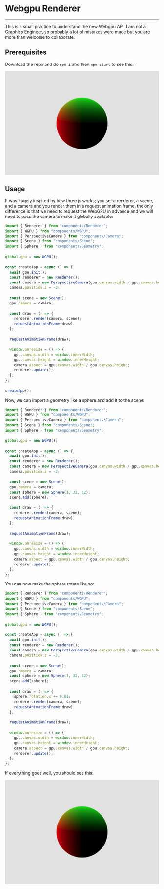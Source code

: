 # Webgpu Renderer

---

This is a small practice to understand the new Webgpu API. I am not a Graphics Engineer, so probably a lot of mistakes were made but you are more than welcome to collaborate.

## Prerequisites

Download the repo and do `npm i` and then `npm start` to see this:

![Screenshot 2023-10-31 at 21.50.36.png](./assets/basic-render.png)

## Usage

It was hugely inspired by how three.js works; you set a renderer, a scene, and a camera and you render them in a request animation frame, the only difference is that we need to request the WebGPU in advance and we will need to pass the camera to make it globally available:

```jsx
import { Renderer } from "components/Renderer";
import { WGPU } from "components/WGPU";
import { PerspectiveCamera } from "components/Camera";
import { Scene } from "components/Scene";
import { Sphere } from "components/Geometry";

global.gpu = new WGPU();

const createApp = async () => {
  await gpu.init();
  const renderer = new Renderer();
  const camera = new PerspectiveCamera(gpu.canvas.width / gpu.canvas.height);
  camera.position.z = -3;

  const scene = new Scene();
  gpu.camera = camera;

  const draw = () => {
    renderer.render(camera, scene);
    requestAnimationFrame(draw);
  };

  requestAnimationFrame(draw);

  window.onresize = () => {
    gpu.canvas.width = window.innerWidth;
    gpu.canvas.height = window.innerHeight;
    camera.aspect = gpu.canvas.width / gpu.canvas.height;
    renderer.update();
  };
};

createApp();
```

Now, we can import a geometry like a sphere and add it to the scene:

```jsx
import { Renderer } from "components/Renderer";
import { WGPU } from "components/WGPU";
import { PerspectiveCamera } from "components/Camera";
import { Scene } from "components/Scene";
import { Sphere } from "components/Geometry";

global.gpu = new WGPU();

const createApp = async () => {
  await gpu.init();
  const renderer = new Renderer();
  const camera = new PerspectiveCamera(gpu.canvas.width / gpu.canvas.height);
  camera.position.z = -3;

  const scene = new Scene();
  gpu.camera = camera;
  const sphere = new Sphere(1, 32, 32);
  scene.add(sphere);

  const draw = () => {
    renderer.render(camera, scene);
    requestAnimationFrame(draw);
  };

  requestAnimationFrame(draw);

  window.onresize = () => {
    gpu.canvas.width = window.innerWidth;
    gpu.canvas.height = window.innerHeight;
    camera.aspect = gpu.canvas.width / gpu.canvas.height;
    renderer.update();
  };
};
```

You can now make the sphere rotate like so:

```jsx
import { Renderer } from "components/Renderer";
import { WGPU } from "components/WGPU";
import { PerspectiveCamera } from "components/Camera";
import { Scene } from "components/Scene";
import { Sphere } from "components/Geometry";

global.gpu = new WGPU();

const createApp = async () => {
  await gpu.init();
  const renderer = new Renderer();
  const camera = new PerspectiveCamera(gpu.canvas.width / gpu.canvas.height);
  camera.position.z = -3;

  const scene = new Scene();
  gpu.camera = camera;
  const sphere = new Sphere(1, 32, 32);
  scene.add(sphere);

  const draw = () => {
    sphere.rotation.x += 0.01;
    renderer.render(camera, scene);
    requestAnimationFrame(draw);
  };

  requestAnimationFrame(draw);

  window.onresize = () => {
    gpu.canvas.width = window.innerWidth;
    gpu.canvas.height = window.innerHeight;
    camera.aspect = gpu.canvas.width / gpu.canvas.height;
    renderer.update();
  };
};
```

If everything goes well, you should see this:

![Screenshot 2023-10-31 at 21.50.36.png](./assets/basic-render.png)
